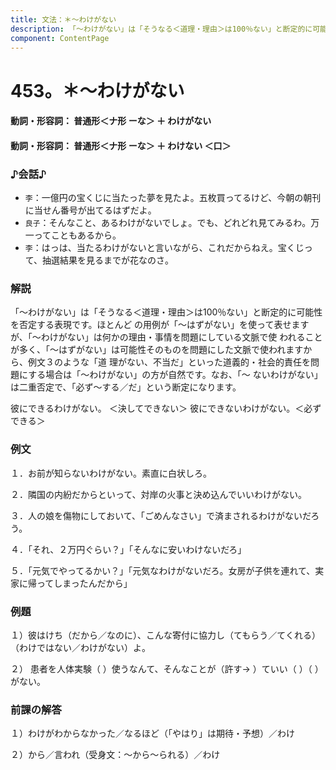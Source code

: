 ```yaml
---
title: 文法：＊～わけがない
description: 「～わけがない」は「そうなる＜道理・理由＞は100％ない」と断定的に可能性を否定する表現です。ほとんど の用例が「～はずがない」を使って表せますが、「～わけがない」は何かの理由・事情を問題にしている文脈で使 われることが多く、「～はずがない」は可能性そのものを問題にした文脈で使われますから、例文３のような「道 理がない、不当だ」といった道義的・社会的責任を問題にする場合は「～わけがない」の方が自然です。なお、「～ ないわけがない」は二重否定で、「必ず～する／だ」という断定になります。
component: ContentPage
---
```



# 453。＊～わけがない
#### 動詞・形容詞： 普通形＜ナ形 ーな＞ ＋ わけがない
#### 動詞・形容詞： 普通形＜ナ形 ーな＞ ＋ わけない ＜口＞
### ♪会話♪
- `李`：一億円の宝くじに当たった夢を見たよ。五枚買ってるけど、今朝の朝刊に当せん番号が出てるはずだよ。
- `良子`：そんなこと、あるわけがないでしょ。でも、どれどれ見てみるわ。万一ってこともあるから。
- `李`：はっは、当たるわけがないと言いながら、これだからねえ。宝くじって、抽選結果を見るまでが花なのさ。
### 解説
「～わけがない」は「そうなる＜道理・理由＞は100％ない」と断定的に可能性を否定する表現です。ほとんど の用例が「～はずがない」を使って表せますが、「～わけがない」は何かの理由・事情を問題にしている文脈で使 われることが多く、「～はずがない」は可能性そのものを問題にした文脈で使われますから、例文３のような「道 理がない、不当だ」といった道義的・社会的責任を問題にする場合は「～わけがない」の方が自然です。なお、「～ ないわけがない」は二重否定で、「必ず～する／だ」という断定になります。

彼にできるわけがない。 ＜決してできない＞ 彼にできないわけがない。＜必ずできる＞
### 例文
１．お前が知らないわけがない。素直に白状しろ。

２．隣国の内紛だからといって、対岸の火事と決め込んでいいわけがない。

３．人の娘を傷物にしておいて、「ごめんなさい」で済まされるわけがないだろう。

４．「それ、２万円ぐらい？」「そんなに安いわけないだろ」

５．「元気でやってるかい？」「元気なわけがないだろ。女房が子供を連れて、実家に帰ってしまったんだから」
### 例題
１）彼はけち（だから／なのに）、こんな寄付に協力し（てもらう／てくれる）（わけではない／わけがない）よ。

２） 患者を人体実験（ ）使うなんて、そんなことが（許す→ ）ていい（ ）（ ）がない。
### 前課の解答
１）わけがわからなかった／なるほど（「やはり」は期待・予想）／わけ

２）から／言われ（受身文：～から～られる）／わけ

